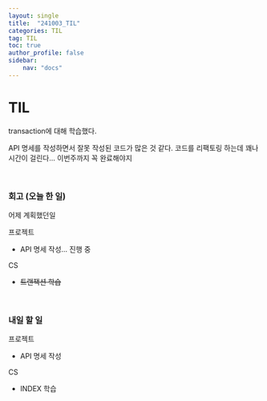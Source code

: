 ```yaml
---
layout: single
title:  "241003_TIL"
categories: TIL
tag: TIL
toc: true
author_profile: false
sidebar:
    nav: "docs"
---
```



# TIL

transaction에 대해 학습했다. 

API 명세를 작성하면서 잘못 작성된 코드가 많은 것 같다. 코드를 리팩토링 하는데 꽤나 시간이 걸린다... 이번주까지 꼭 완료해야지

<br/>

### 회고 (오늘 한 일)

어제 계획했던일

프로젝트
- API 명세 작성... 진행 중

CS
- ~~트랜잭션 학습~~
<br/>

### 내일 할 일

프로젝트
- API 명세 작성

CS
- INDEX 학습